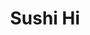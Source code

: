 ---
layout: place
title: "Sushi Hi"
permalink: /texas/austin/sushi-hi.html
stateAbbr: TX
stateName: Texas
cityName: Austin
seo:
  name: "Sushi Hi"
  type: Restaurant
  links: http://www.sushi-hi.co/
description: "Sushi Hi serves delicious sushi in Austin, Texas. Try fresh Japanese dishes for a great dining experience. "
place_id: ChIJC7b7nX-1RIYRoIZw3hX1rtg
photos:
  - name: >-
      places/ChIJC7b7nX-1RIYRoIZw3hX1rtg/photos/AeeoHcJGzNDH97BgLOT1QK4BWB1Im2Xhr1c9vP9E_gc1tYhwKhsEt7qNqAJKq-bNuy5wjv2-hyD9drbGWmKB4dYc5WBYjiIN0vNp01S5uu53hCJ6HrqxvuIHI10gR7to6u8mBsFO0RLiGuev8_ee3awRG-SBFWdo3DH1nokBsMtsVNMEKwTeQ1LXZhp9NsAdAqUln_dbNvYwtd-MFKXcQrLw7yKMNvJoaEuhQiaLSVB89CaF002Xa9SF4pKFppAiUgO-Ha0chck8uwaToTYXFnhNp52pEOh-kwinzpYNsFdBQCYy4A
    widthPx: 4032
    heightPx: 3024
    authorAttributions:
      - displayName: Sushi Hi
        uri: https://maps.google.com/maps/contrib/110988400575971301777
        photoUri: >-
          https://lh3.googleusercontent.com/a/ACg8ocK05TwP5MZJ3WtiL0BLZaCYs5qcNO5x2tk498afQhXoTuxfdQ=s100-p-k-no-mo
    flagContentUri: >-
      https://www.google.com/local/imagery/report/?cb_client=maps_api_places.places_api&image_key=!1e10!2sAF1QipMMgCNVkEY10UJuyaK3cA_sDergn3fz9sG4LBMC&hl=en-US
    googleMapsUri: >-
      https://www.google.com/maps/place//data=!3m4!1e2!3m2!1sAF1QipMMgCNVkEY10UJuyaK3cA_sDergn3fz9sG4LBMC!2e10!4m2!3m1!1s0x8644b57f9dfbb60b:0xd8aef515de7086a0
  - name: >-
      places/ChIJC7b7nX-1RIYRoIZw3hX1rtg/photos/AeeoHcLGo3xsn-6GA_hV-bLyrM8U9qEuJRoACR2flzu9ugGVdS2DQOvWv7y2TqU8db1aTGHXy9SQXyGNOJMQJzaF6As8bNfOLUegjl5tA1fLjVWPqZquIkq6cba-Yhah0et-ywzw9otHY6ZlK74-lttcZqW9I6uG4S5Pb1NNmQrwtGXnJm6-zbLLxPt1EEJACw3Y9OvSJoVKXf8fqz8isi0QD_cS2oV0n8OlLMKOFsPC5ReOyCGw0miGHUL7ObIV-nmYENlt61Uce_80jyCj88tqY8B584HVCPeX73-LfaxoJz9zN2Fa5zwfZp8d1kXvuVSS7UxEEreMSO7lCLT5rbD4__Les-ZkBQqQ_WdBnh4v__5v715T94jvoM-Qu2nQpskj9HK0RwhnE5vMkie5NlWNLgITIELlFuWsFbs7t846PEM4oQ
    widthPx: 3024
    heightPx: 4032
    authorAttributions:
      - displayName: Jay J.
        uri: https://maps.google.com/maps/contrib/113144595805081781767
        photoUri: >-
          https://lh3.googleusercontent.com/a-/ALV-UjVzdDbAWsOsZMpiHp-lao99tc_9j-VhZNV6Sr6XMG1D9bzzn6jr=s100-p-k-no-mo
    flagContentUri: >-
      https://www.google.com/local/imagery/report/?cb_client=maps_api_places.places_api&image_key=!1e10!2sCIHM0ogKEICAgICHjcD4Hg&hl=en-US
    googleMapsUri: >-
      https://www.google.com/maps/place//data=!3m4!1e2!3m2!1sCIHM0ogKEICAgICHjcD4Hg!2e10!4m2!3m1!1s0x8644b57f9dfbb60b:0xd8aef515de7086a0
  - name: >-
      places/ChIJC7b7nX-1RIYRoIZw3hX1rtg/photos/AeeoHcJAqwiW5ijCti-mHYyXcH2AD8STM2ZXbwzCYqpCnXync4kD-yE6f3uhZ8chZbDJD0izYBuRv5DKiKkwOpoPg-mAxzuYaFeEY8J4L36rF699BKY33vhamMw_VikvgL5xw8DcItw8HqqlIuO4EWLd71FdVv0Y7aZ9HUD1dktWDSbPayKKa9oVoPlTD9FRWfpbS0paRnA_8T7-ySPyKpAYs9Z9uDR7ixLoB0_UG96LTk3hiKT-U0HPgDpqBmZCfTHyRz8Vr9At9vX3pUFCtwWJL-YJKUmnBajwHMuT9m_SOEAFRQ
    widthPx: 4000
    heightPx: 3000
    authorAttributions:
      - displayName: Sushi Hi
        uri: https://maps.google.com/maps/contrib/110988400575971301777
        photoUri: >-
          https://lh3.googleusercontent.com/a/ACg8ocK05TwP5MZJ3WtiL0BLZaCYs5qcNO5x2tk498afQhXoTuxfdQ=s100-p-k-no-mo
    flagContentUri: >-
      https://www.google.com/local/imagery/report/?cb_client=maps_api_places.places_api&image_key=!1e10!2sAF1QipNA3MReVtwgeo8i9spttwotYytWz8miR04rD2Go&hl=en-US
    googleMapsUri: >-
      https://www.google.com/maps/place//data=!3m4!1e2!3m2!1sAF1QipNA3MReVtwgeo8i9spttwotYytWz8miR04rD2Go!2e10!4m2!3m1!1s0x8644b57f9dfbb60b:0xd8aef515de7086a0
  - name: >-
      places/ChIJC7b7nX-1RIYRoIZw3hX1rtg/photos/AeeoHcLGE-bG7aDI7tJLgtx5Bx5Qo_reNDmb_opNaedRqn79DEbV46S97c3Qy4MvLaXV-tvHTH1XhbEwd8G-LOqSr5mVUbTxMrrUZFgGZcEK0xQ-hFlZsYr3kERS7_Y5Q8zESLn_kLv6YM9yH981P7D85TtjT-cwgRwUHP_-o_iGejRxFfFGSd2yNOvGq8i7PZNKyCDXWjIEc2a9QLPTaLd7AuAd1DbCpN5c4km-3dv4ojRLAwlbtucih2oIb6yu-npooldc3kvc_coXSMKtN6faFMwMD_LEUzltb8JZEDtBwdaQtRVikRASWCBlJc70YJgphb7fo80HMSAMyqJtiSSvx6gafSVZicRS4uPlMHulFwXVi0N0eqlU8CwX8CPPeIt6VCWbgjcZSSxybixr4prhdwcg0HXxpVxX74RWh6s4-Nn7EA
    widthPx: 3024
    heightPx: 4032
    authorAttributions:
      - displayName: Jacob Stiller
        uri: https://maps.google.com/maps/contrib/106806489586764991311
        photoUri: >-
          https://lh3.googleusercontent.com/a-/ALV-UjV0fTxC1_jQxclmHZlZbJNsD6bD1L9vwVc4_GCKeJIaSv2WoEPK=s100-p-k-no-mo
    flagContentUri: >-
      https://www.google.com/local/imagery/report/?cb_client=maps_api_places.places_api&image_key=!1e10!2sCIHM0ogKEICAgMCoosj0Hg&hl=en-US
    googleMapsUri: >-
      https://www.google.com/maps/place//data=!3m4!1e2!3m2!1sCIHM0ogKEICAgMCoosj0Hg!2e10!4m2!3m1!1s0x8644b57f9dfbb60b:0xd8aef515de7086a0
  - name: >-
      places/ChIJC7b7nX-1RIYRoIZw3hX1rtg/photos/AeeoHcLZTj9VQKECAOuEaOzo1ctEDBQ-07VFG6zv2NYGWwkgTASaHcqlAljbiDWC_kmMhHN0vtIwabDhPLyYJ7xuyVZyiX0GIB8GYMdLr7VrG0d8ERaCzB4tMxpQVRVuKP7DA0hVb8pR7CfwYHhafCQqhXDiSOBSqCDeJhM84MV9xI4MSU5Q31-5dATjvYP4hc-Y0kfE1Lc-wJE3OqhXhobSzkPUVf_05m742Y4UkVPdSaZeD9uj587xLDt6cf6nhuMpifvuL4pIADJEeWFZaAUtpNm5BSEcDWx6rjF4ZR1UkYenQQ
    widthPx: 3000
    heightPx: 4000
    authorAttributions:
      - displayName: Sushi Hi
        uri: https://maps.google.com/maps/contrib/110988400575971301777
        photoUri: >-
          https://lh3.googleusercontent.com/a/ACg8ocK05TwP5MZJ3WtiL0BLZaCYs5qcNO5x2tk498afQhXoTuxfdQ=s100-p-k-no-mo
    flagContentUri: >-
      https://www.google.com/local/imagery/report/?cb_client=maps_api_places.places_api&image_key=!1e10!2sAF1QipO9d1VUjw16XxjgU9Epwt1SgF-XBKS6yEjNBEHo&hl=en-US
    googleMapsUri: >-
      https://www.google.com/maps/place//data=!3m4!1e2!3m2!1sAF1QipO9d1VUjw16XxjgU9Epwt1SgF-XBKS6yEjNBEHo!2e10!4m2!3m1!1s0x8644b57f9dfbb60b:0xd8aef515de7086a0
  - name: >-
      places/ChIJC7b7nX-1RIYRoIZw3hX1rtg/photos/AeeoHcJFMyPQKV16eCDe-o1FekYEsiDCQqwyVDhzUCkP5WLi1wCagHRQTcOXLcItIkot4SYgoQmA55UJmu5s52JEQ1uSuRNvUD_UNW2mr1Is0FtO7ZuKtTVI5Zzkt6FSd6oOhgzR_1BqnXYMkG2zhv0FdoM-fqqX9g09jrV-0-ewHl54208SZdvSpi4HwxVsVtn-afk_xmfjzXGU0bI1TR1tJ-w9_FtKZP-Q175e1AwCSfGfPacGiUUv1GAlqwHr3LDS3YuXFCONTo0X_MF87WbmQ4ug8Gnj3W4zlOP53wjHlM0MASK8fKAP8NjPhlE67AtwDX1D950jZ3f5IdXdXqP7qDjErK5SgCYhUmmrfdNmWGSHVO-B6kbJTkFDCaBBo6z5xwMxEQbdcxCUuSncDi3fgfNdqCxmv_oJbFD_ZzAb9mViIQ
    widthPx: 4096
    heightPx: 3072
    authorAttributions:
      - displayName: Miguel Archundia
        uri: https://maps.google.com/maps/contrib/103079926819670398981
        photoUri: >-
          https://lh3.googleusercontent.com/a-/ALV-UjW9tcwRk9Al9NxC-OIHPCLgefZyOPfiWzkskueAoZFwG21aSenU=s100-p-k-no-mo
    flagContentUri: >-
      https://www.google.com/local/imagery/report/?cb_client=maps_api_places.places_api&image_key=!1e10!2sCIHM0ogKEICAgIC1hYSzDw&hl=en-US
    googleMapsUri: >-
      https://www.google.com/maps/place//data=!3m4!1e2!3m2!1sCIHM0ogKEICAgIC1hYSzDw!2e10!4m2!3m1!1s0x8644b57f9dfbb60b:0xd8aef515de7086a0
  - name: >-
      places/ChIJC7b7nX-1RIYRoIZw3hX1rtg/photos/AeeoHcImY33bvvJc0RH-uu98l3rQhBFF34H7-9nqlvDV0YEuSAkNHxQpsIjjTHVXpevvulHpOtWgnJKrO6ujY-YAgKIKUtqDoPbcU_-w2LLCc-SEdwmITrmpuTM2ky_Iess3Eh8BDKVJgvZWMksdJJ1pRzucb6xZgMOOKYX6nSRcIJNBHQkx6Lm2O5VFzxMJLZwrKoaeyDlEdTi0W3uTT9h1vPr-0Dg_BXwtxocabKdg3oT7g-zxolKbYZXp2L6lHl9FH7BxI-m4Wy0xJU353P8lj60KDkvBkMVL8ZBCsw89NHaihZ6RU8LktlvDMGl6SRg-GQQHnq9YGi8Ki7f36b3oNzPohQC88XOGxJqI9yNuDCkTNx4TYl7D-muBssRIS1a-v_Gyx6TRRfIGPuoexXi74B9hQiTIVPtw2ZEqJ_7srpc
    widthPx: 4032
    heightPx: 3024
    authorAttributions:
      - displayName: Breanne Campos
        uri: https://maps.google.com/maps/contrib/113131602967010383229
        photoUri: >-
          https://lh3.googleusercontent.com/a-/ALV-UjUM83n9DwUBPkKDAwxInytOlNoNoriFdmwFbpIfQ7anRzIOA033=s100-p-k-no-mo
    flagContentUri: >-
      https://www.google.com/local/imagery/report/?cb_client=maps_api_places.places_api&image_key=!1e10!2sCIHM0ogKEICAgIC25tfRJg&hl=en-US
    googleMapsUri: >-
      https://www.google.com/maps/place//data=!3m4!1e2!3m2!1sCIHM0ogKEICAgIC25tfRJg!2e10!4m2!3m1!1s0x8644b57f9dfbb60b:0xd8aef515de7086a0
  - name: >-
      places/ChIJC7b7nX-1RIYRoIZw3hX1rtg/photos/AeeoHcIwVrm2q5j1TnGrDwp2hI00y0TMn5_BSIPZasEhwM5kGrRm54tQ8nckAKE-7zib57UCgRfl_S5i1yDltflJH6WU_kBmLjpxRVw0tDCq6AXUynB_uAcLNR6ICQ9_fWMh1lZ3nBOq40VsWOLoho7Rg7vyiezLQUYSxSU1VFvwR1gcGkZ735w1fkpO9Gqov0cqlT6RFnBKWkGhToO_Rqi4ZEit95ZlzjyvxmrrQsE4QlXOfJbfc5FH4LFXujRNjo2kH7rpIRk5xRMY0E77rQyfDOI7cydSfzvsmA2YBnTgqqBQjsG6kj7VOWrIiAUWCuQXgG6YiqYHCZoIx4927NUH42-KJG6ihP0TfjnvY9PvJermgmctyiZ9_zT1oUGWArMYZ-SYEMk84i2fsbNdypdzd-6iTCF0oBJgdvHAncOQosuxKg
    widthPx: 1816
    heightPx: 4032
    authorAttributions:
      - displayName: V Dela Rosa-Goedecke
        uri: https://maps.google.com/maps/contrib/117281806945322125573
        photoUri: >-
          https://lh3.googleusercontent.com/a/ACg8ocICeAGJ2GWMWZL_QoYDIvXBiGIeFTcY2estpWj8MdfXFo8ZUQ=s100-p-k-no-mo
    flagContentUri: >-
      https://www.google.com/local/imagery/report/?cb_client=maps_api_places.places_api&image_key=!1e10!2sCIHM0ogKEICAgIDtn_bNfA&hl=en-US
    googleMapsUri: >-
      https://www.google.com/maps/place//data=!3m4!1e2!3m2!1sCIHM0ogKEICAgIDtn_bNfA!2e10!4m2!3m1!1s0x8644b57f9dfbb60b:0xd8aef515de7086a0
  - name: >-
      places/ChIJC7b7nX-1RIYRoIZw3hX1rtg/photos/AeeoHcJ3sUmaaALVIg5KKvVZDnFR4aJ6dovFAN4OudiBp3F7P6Cs3o6EFGUyCxUuXGRfOqTWjga2jaUlmVOTdYMlhSn4VMFNRY1n7r4SnadbaURgS7B-B9v3wSqj7PvMX09_R1R9aHPcIHkotQ5I0p_S_laPZqtdhCS2Q8O8Xs4dY11imKnxaY8Wue0J4knSnRAUU1owqP_G-yCVBqqGTDH_NBj_9ownFjQwhLlvymAKWb4-K14W8TQeLqBC1UHEr-pP2KoxokxKNo1sljDS7ZJiv7_ZfzKg1gB30Pt5AcwyUCawA8e3oRWcDVdG5WvAQmiQSPPjCcZ3DjuiSVRxjps05-8pVrf5j5YUOi15-rRMl9ri419wzkv5ujWNQbDai3zpcYKZLtNOZQpbJn2KYNlBFCC3YdtbByIB7BQ6iG_5O3yZWE4
    widthPx: 4800
    heightPx: 3600
    authorAttributions:
      - displayName: Joe Patch
        uri: https://maps.google.com/maps/contrib/110194623252225934477
        photoUri: >-
          https://lh3.googleusercontent.com/a-/ALV-UjVOggR5MYbC9i1e8iNFWjX2z9AFc9uW03ytWH2kebMor8dQs86H=s100-p-k-no-mo
    flagContentUri: >-
      https://www.google.com/local/imagery/report/?cb_client=maps_api_places.places_api&image_key=!1e10!2sCIHM0ogKEICAgIDfsfbL1QE&hl=en-US
    googleMapsUri: >-
      https://www.google.com/maps/place//data=!3m4!1e2!3m2!1sCIHM0ogKEICAgIDfsfbL1QE!2e10!4m2!3m1!1s0x8644b57f9dfbb60b:0xd8aef515de7086a0
  - name: >-
      places/ChIJC7b7nX-1RIYRoIZw3hX1rtg/photos/AeeoHcKf8ou3tRP5QYyaYPblS0TojYwjVpljJ6Hf3LfPKFBdxmdpiBmhQpseDDjutr4-vkJFTsBmRg4TlMn8T4EPgurjlKCLHJeaM86skcxqmcZ7Hd8mkuYLYYmlylel0D00N-rFsuu2tkUL3Axyp3UMXuxEyPTx6koPtfSiU0Eioio5sSv97wRNnIr64AxPMGcqjmnbyiTUbByZ_kPjr8lzqClVoJybke2okgcNrB3lvpK8Btx4Zp8Se0n_dnLJ5jG9-922ItsQzhiUKlEnLcu9GbSYjhFrRFeCpNMFwCQUul9fWNh98uxcmoGbtqPMJWDL23oG0y10p3YOFNWDjAPAEMSF_UCrA-abGvUTc9ctp-77sWwQUeq5atodcEoYf7856F3IsSqmwCHpiYPcjSpTyymhd5ZnO5QQljdr8dqMqBKkdg
    widthPx: 3600
    heightPx: 4800
    authorAttributions:
      - displayName: Görkem Kıyıcı
        uri: https://maps.google.com/maps/contrib/107504099423646739342
        photoUri: >-
          https://lh3.googleusercontent.com/a/ACg8ocLcCT_hbT2SChG1IgPkXCkYiUWCLYY_38uyP9Idvv_N5njd0q_w=s100-p-k-no-mo
    flagContentUri: >-
      https://www.google.com/local/imagery/report/?cb_client=maps_api_places.places_api&image_key=!1e10!2sCIHM0ogKEICAgIDvyO6TUg&hl=en-US
    googleMapsUri: >-
      https://www.google.com/maps/place//data=!3m4!1e2!3m2!1sCIHM0ogKEICAgIDvyO6TUg!2e10!4m2!3m1!1s0x8644b57f9dfbb60b:0xd8aef515de7086a0
address: 8557 Research Blvd Suite 146, Austin, TX 78758, USA
street: 8557 Research Blvd Suite 146
city: Austin
state: TX
zip: '78758'
country: USA
neighborhood: North Austin Civic Association
latitude: '30.361807'
longitude: '-97.715413'
accessibility_options:
  wheelchairAccessibleParking: true
  wheelchairAccessibleEntrance: true
  wheelchairAccessibleRestroom: true
  wheelchairAccessibleSeating: true
business_status: OPERATIONAL
name: Sushi Hi
google_maps_links:
  directionsUri: >-
    https://www.google.com/maps/dir//''/data=!4m7!4m6!1m1!4e2!1m2!1m1!1s0x8644b57f9dfbb60b:0xd8aef515de7086a0!3e0
  placeUri: https://maps.google.com/?cid=15613686432415123104
  writeAReviewUri: >-
    https://www.google.com/maps/place//data=!4m3!3m2!1s0x8644b57f9dfbb60b:0xd8aef515de7086a0!12e1
  reviewsUri: >-
    https://www.google.com/maps/place//data=!4m4!3m3!1s0x8644b57f9dfbb60b:0xd8aef515de7086a0!9m1!1b1
  photosUri: >-
    https://www.google.com/maps/place//data=!4m3!3m2!1s0x8644b57f9dfbb60b:0xd8aef515de7086a0!10e5
primary_type: Sushi Restaurant
opening_hours:
  regular:
    - 'Monday: 5:00 PM – 12:00 AM'
    - 'Tuesday: 5:00 PM – 12:00 AM'
    - 'Wednesday: 5:00 PM – 12:00 AM'
    - 'Thursday: 5:00 PM – 12:00 AM'
    - 'Friday: 5:00 PM – 12:00 AM'
    - 'Saturday: 11:00 AM – 12:00 AM'
    - 'Sunday: 11:00 AM – 12:00 AM'
  current:
    - 'Monday: 5:00 PM – 12:00 AM'
    - 'Tuesday: 5:00 PM – 12:00 AM'
    - 'Wednesday: 5:00 PM – 12:00 AM'
    - 'Thursday: 5:00 PM – 12:00 AM'
    - 'Friday: 5:00 PM – 12:00 AM'
    - 'Saturday: 11:00 AM – 12:00 AM'
    - 'Sunday: 11:00 AM – 12:00 AM'
secondary_opening_hours:
  regular:
    weekdayDescriptions: null
    type: null
  current:
    weekdayDescriptions: null
    type: null
phone: (512) 477-8433
price_level: PRICE_LEVEL_INEXPENSIVE
price_range: $10 &ndash; $20
rating: '4.5'
rating_count: 0
website: http://www.sushi-hi.co/
reviews: null
parking_options: null
payment_options: null
allow_dogs: null
curbside_pickup: null
delivery: null
dine_in: null
good_for_children: null
good_for_groups: null
good_for_sports: null
live_music: null
menu_for_children: null
outdoor_seating: null
reservable: null
restroom: null
serves_beer: null
serves_breakfast: null
serves_brunch: null
serves_cocktails: null
serves_coffee: null
serves_dinner: null
serves_dessert: null
serves_lunch: null
serves_vegetarian_food: null
serves_wine: null
takeout: null
update_category: essentials
summary: null

---